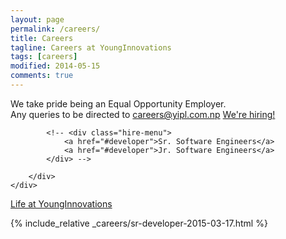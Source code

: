 ```yaml
---
layout: page
permalink: /careers/
title: Careers
tagline: Careers at YoungInnovations
tags: [careers]
modified: 2014-05-15
comments: true
---
```


<div class="career-wrapper ">
    <div class="tagline layout">
    We take pride being an Equal Opportunity Employer.      
    </div>
    <div class="career-info">
        <div class="layout">
<!--        We don't have any openings now.-->
            Any queries to be directed to <a href="mailto:careers@yipl.com.np">careers@yipl.com.np</a>
            <a href="#developer" class="dev-btn" id="developerlink">We're hiring!</a>
        
            <!-- <div class="hire-menu">
                <a href="#developer">Sr. Software Engineers</a> 
                <a href="#developer">Jr. Software Engineers</a>
            </div> -->

        </div>
    </div>
</div>
<div class="collage-section">
    <img src="{{ site.url }}/images/career/collage-career.jpg" alt="">
    <div class="collage-inner-section">
        <a href="http://lifeatyounginnovations.tumblr.com" class="button contact-btn life-btn" target="_blank"><span class="see-work">Life at YoungInnovations</span><span class="progress"></span></a>
    </div>
</div>

{% include_relative _careers/sr-developer-2015-03-17.html %}